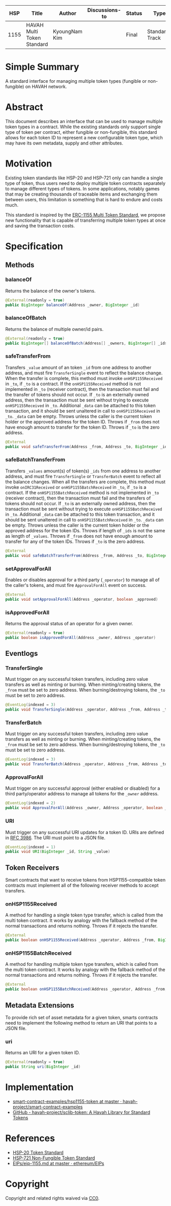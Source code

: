| HSP  | Title                      | Author        | Discussions-to | Status | Type            | Category | Created |
|------|----------------------------|---------------|----------------|--------|-----------------|----------|---------|
| 1155 | HAVAH Multi Token Standard | KyoungNam Kim |                | Final  | Standards Track | Contract |         |

# Simple Summary
A standard interface for managing multiple token types (fungible or non-fungible) on HAVAH network.

# Abstract
This document describes an interface that can be used to manage multiple token types in a contract. While the existing standards only support single type of token per contract, either fungible or non-fungible, this standard allows for each token ID to represent a new configurable token type, which may have its own metadata, supply and other attributes.

# Motivation
Existing token standards like HSP-20 and HSP-721 only can handle a single type of token, thus users need to deploy multiple token contracts separately to manage different types of tokens. In some applications, notably games that may be creating thousands of traceable items and exchanging them between users, this limitation is something that is hard to endure and costs much.

This standard is inspired by the [ERC-1155 Multi Token Standard](https://github.com/ethereum/EIPs/blob/master/EIPS/eip-1155.md), we propose new functionality that is capable of transferring multiple token types at once and saving the transaction costs.

# Specification
## Methods
### balanceOf
Returns the balance of the owner's tokens.

```Java
@External(readonly = true)
public BigInteger balanceOf(Address _owner, BigInteger _id)
```

### balanceOfBatch
Returns the balance of multiple owner/id pairs.

```Java
@External(readonly = true)
public BigInteger[] balanceOfBatch(Address[] _owners, BigInteger[] _ids)
```

### safeTransferFrom
Transfers `_value` amount of an token `_id` from one address to another address, and must fire `TransferSingle` event to reflect the balance change. When the transfer is complete, this method must invoke `onHSP1155Received` in `_to`, if `_to` is a contract. If the `onHSP1155Received` method is not implemented in `_to` (receiver contract), then the transaction must fail and the transfer of tokens should not occur. If `_to` is an externally owned address, then the transaction must be sent without trying to execute `onHSP1155Received` in `_to`. Additional `_data` can be attached to this token transaction, and it should be sent unaltered in call to `onHSP1155Received` in `_to`. `_data` can be empty. Throws unless the caller is the current token holder or the approved address for the token ID. Throws if `_from` does not have enough amount to transfer for the token ID. Throws if `_to` is the zero address.

```Java
@External
public void safeTransferFrom(Address _from, Address _to, BigInteger _id, BigInteger _value, @Optional byte[] _data)
```

### safeBatchTransferFrom
Transfers `_values` amount(s) of token(s) `_ids` from one address to another address, and must fire `TransferSingle` or `TransferBatch` event to reflect all the balance changes. When all the transfers are complete, this method must invoke `onIRC31Received` or `onHSP1155BatchReceived` in `_to`, if `_to` is a contract. If the `onHSP1155BatchReceived` method is not implemented in `_to` (receiver contract), then the transaction must fail and the transfers of tokens should not occur. If `_to` is an externally owned address, then the transaction must be sent without trying to execute `onHSP1155BatchReceived` in `_to`. Additional `_data` can be attached to this token transaction, and it should be sent unaltered in call to `onHSP1155BatchReceived` in `_to`. `_data` can be empty. Throws unless the caller is the current token holder or the approved address for the token IDs. Throws if length of `_ids` is not the same as length of `_values`. Throws if `_from` does not have enough amount to transfer for any of the token IDs. Throws if `_to` is the zero address.

```Java
@External
public void safeBatchTransferFrom(Address _from, Address _to, BigInteger[] _ids, BigInteger[] _values, @Optional byte[] _data)
```

### setApprovalForAll
Enables or disables approval for a third party (`_operator`) to manage all of the caller's tokens, and must fire `ApprovalForAll` event on success.

```Java
@External
public void setApprovalForAll(Address _operator, boolean _approved)
```

### isApprovedForAll
Returns the approval status of an operator for a given owner.

```Java
@External(readonly = true)
public boolean isApprovedForAll(Address _owner, Address _operator)
```


## Eventlogs
### TransferSingle
Must trigger on any successful token transfers, including zero value transfers as well as minting or burning. When minting/creating tokens, the `_from` must be set to zero address. When burning/destroying tokens, the `_to` must be set to zero address.

```Java
@EventLog(indexed = 3)
public void TransferSingle(Address _operator, Address _from, Address _to, BigInteger _id, BigInteger _value)
```

### TransferBatch
Must trigger on any successful token transfers, including zero value transfers as well as minting or burning. When minting/creating tokens, the `_from` must be set to zero address. When burning/destroying tokens, the `_to` must be set to zero address.

```Java
@EventLog(indexed = 3)
public void TransferBatch(Address _operator, Address _from, Address _to, byte[] _ids, byte[] _values)
```

### ApprovalForAll
Must trigger on any successful approval (either enabled or disabled) for a third party/operator address to manage all tokens for the `_owner` address.

```Java
@EventLog(indexed = 2)
public void ApprovalForAll(Address _owner, Address _operator, boolean _approved)
```

### URI
Must trigger on any successful URI updates for a token ID. URIs are defined in [RFC 3986](https://www.rfc-editor.org/rfc/rfc3986). The URI must point to a JSON file.

```Java
@EventLog(indexed = 1)
public void URI(BigInteger _id, String _value)
```

## Token Receivers
Smart contracts that want to receive tokens from HSP1155-compatible token contracts must implement all of the following receiver methods to accept transfers.

### onHSP1155Received

A method for handling a single token type transfer, which is called from the multi token contract. It works by analogy with the fallback method of the normal transactions and returns nothing. Throws if it rejects the transfer.

```Java
@External
public boolean onHSP1155Received(Address _operator, Address _from, BigInteger _id, BigInteger _value, byte[] _data)
```

### onHSP1155BatchReceived

A method for handling multiple token type transfers, which is called from the multi token contract. It works by analogy with the fallback method of the normal transactions and returns nothing. Throws if it rejects the transfer.

```Java
@External
public boolean onHSP1155BatchReceived(Address _operator, Address _from, BigInteger[] _ids, BigInteger[] _values, byte[] _data)
```

## Metadata Extensions
To provide rich set of asset metadata for a given token, smarts contracts need to implement the following method to return an URI that points to a JSON file.

### uri

Returns an URI for a given token ID.

```Java
@External(readonly = true)
public String uri(BigInteger _id)
```

# Implementation
- [smart-contract-examples/hsp1155-token at master · havah-project/smart-contract-examples ](https://github.com/havah-project/smart-contract-examples/tree/master/hsp1155-token)
- [GitHub - havah-project/sclib-token: A Havah Library for Standard Tokens](https://github.com/havah-project/sclib-token) 

# References
- [HSP-20 Token Standard](HSP-20.md)
- [HSP-721 Non-Fungible Token Standard](HSP-721.md)
- [EIPs/eip-1155.md at master · ethereum/EIPs](https://github.com/ethereum/EIPs/blob/master/EIPS/eip-1155.md)

# Copyright
Copyright and related rights waived via [CC0](https://creativecommons.org/publicdomain/zero/1.0).